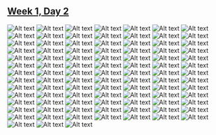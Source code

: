 ## [Week 1, Day 2](../week1.md)

![Alt text](day2-01.png) ![Alt text](day2-02.png) ![Alt text](day2-03.png) ![Alt text](day2-04.png) ![Alt text](day2-05.png) ![Alt text](day2-06.png) ![Alt text](day2-07.png) ![Alt text](day2-08.png) ![Alt text](day2-09.png) ![Alt text](day2-10.png) ![Alt text](day2-11.png) ![Alt text](day2-12.png) ![Alt text](day2-13.png) ![Alt text](day2-14.png) ![Alt text](day2-15.png) ![Alt text](day2-16.png) ![Alt text](day2-17.png) ![Alt text](day2-18.png) ![Alt text](day2-19.png) ![Alt text](day2-20.png) ![Alt text](day2-21.png) ![Alt text](day2-22.png) ![Alt text](day2-23.png) ![Alt text](day2-24.png) ![Alt text](day2-25.png) ![Alt text](day2-26.png) ![Alt text](day2-27.png) ![Alt text](day2-28.png) ![Alt text](day2-29.png) ![Alt text](day2-30.png) ![Alt text](day2-31.png) ![Alt text](day2-32.png) ![Alt text](day2-33.png) ![Alt text](day2-34.png) ![Alt text](day2-35.png) ![Alt text](day2-36.png) ![Alt text](day2-37.png) ![Alt text](day2-38.png) ![Alt text](day2-39.png) ![Alt text](day2-40.png) ![Alt text](day2-41.png) ![Alt text](day2-42.png) ![Alt text](day2-43.png) ![Alt text](day2-44.png) ![Alt text](day2-45.png) ![Alt text](day2-46.png) ![Alt text](day2-47.png) ![Alt text](day2-48.png) ![Alt text](day2-49.png) ![Alt text](day2-50.png) ![Alt text](day2-51.png) ![Alt text](day2-52.png) ![Alt text](day2-53.png) ![Alt text](day2-54.png) ![Alt text](day2-55.png) ![Alt text](day2-56.png) ![Alt text](day2-57.png) ![Alt text](day2-58.png) ![Alt text](day2-59.png) ![Alt text](day2-60.png) ![Alt text](day2-61.png) ![Alt text](day2-62.png) ![Alt text](day2-63.png) ![Alt text](day2-64.png) ![Alt text](day2-65.png) ![Alt text](day2-66.png) ![Alt text](day2-67.png) ![Alt text](day2-68.png) ![Alt text](day2-69.png) ![Alt text](day2-70.png) ![Alt text](day2-71.png) ![Alt text](day2-72.png) ![Alt text](day2-73.png) ![Alt text](day2-74.png) ![Alt text](day2-75.png) ![Alt text](day2-76.png) ![Alt text](day2-77.png) ![Alt text](day2-78.png) ![Alt text](day2-79.png) ![Alt text](day2-80.png) ![Alt text](day2-81.png) ![Alt text](day2-82.png) ![Alt text](day2-83.png) ![Alt text](day2-84.png) ![Alt text](day2-85.png) ![Alt text](day2-86.png) ![Alt text](day2-87.png) ![Alt text](day2-88.png) ![Alt text](day2-89.png) ![Alt text](day2-90.png) ![Alt text](day2-91.png) ![Alt text](day2-92.png) ![Alt text](day2-93.png) ![Alt text](day2-94.png)